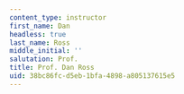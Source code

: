 ```yaml
---
content_type: instructor
first_name: Dan
headless: true
last_name: Ross
middle_initial: ''
salutation: Prof.
title: Prof. Dan Ross
uid: 38bc86fc-d5eb-1bfa-4898-a805137615e5
---
```

